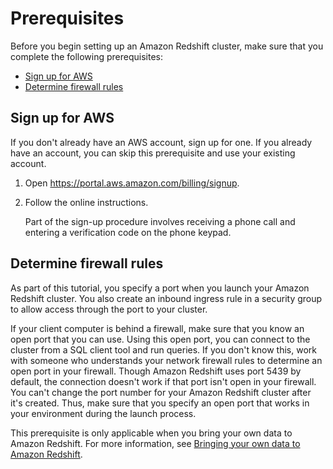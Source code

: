 # Prerequisites<a name="rs-gsg-prereq"></a>

Before you begin setting up an Amazon Redshift cluster, make sure that you complete the following prerequisites:
+ [Sign up for AWS](#rs-gsg-prereq-signup)
+ [Determine firewall rules](#rs-gsg-prereq-firewall-rules)

## Sign up for AWS<a name="rs-gsg-prereq-signup"></a>

If you don't already have an AWS account, sign up for one\. If you already have an account, you can skip this prerequisite and use your existing account\.

1. Open [https://portal\.aws\.amazon\.com/billing/signup](https://portal.aws.amazon.com/billing/signup)\.

1. Follow the online instructions\.

   Part of the sign\-up procedure involves receiving a phone call and entering a verification code on the phone keypad\.

## Determine firewall rules<a name="rs-gsg-prereq-firewall-rules"></a>

As part of this tutorial, you specify a port when you launch your Amazon Redshift cluster\. You also create an inbound ingress rule in a security group to allow access through the port to your cluster\.

If your client computer is behind a firewall, make sure that you know an open port that you can use\. Using this open port, you can connect to the cluster from a SQL client tool and run queries\. If you don't know this, work with someone who understands your network firewall rules to determine an open port in your firewall\. Though Amazon Redshift uses port 5439 by default, the connection doesn't work if that port isn't open in your firewall\. You can't change the port number for your Amazon Redshift cluster after it's created\. Thus, make sure that you specify an open port that works in your environment during the launch process\.

This prerequisite is only applicable when you bring your own data to Amazon Redshift\. For more information, see [Bringing your own data to Amazon Redshift](bring-own-data.md)\.